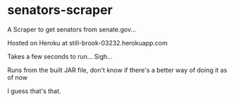 # senators-scraper

A Scraper to get senators from senate.gov...

Hosted on Heroku at still-brook-03232.herokuapp.com

Takes a few seconds to run... Sigh...

Runs from the built JAR file, don't know if there's a better way of doing it as of now

I guess that's that.
